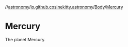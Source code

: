 //[astronomy](../../../../index.md)/[io.github.cosinekitty.astronomy](../../index.md)/[Body](../index.md)/[Mercury](index.md)

# Mercury

The planet Mercury.

